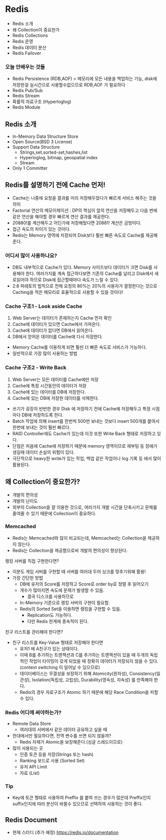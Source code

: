 # Redis
- Redis 소개
- 왜 Collection이 중요한가
- Redis Collections
- Redis 운영
- Redis 데이터 분산
- Redis Failover

### 오늘 안배우는 것들
- Redis Persistence (RDB,AOF) > 메모리에 모든 내용을 백업하는 기능, disk에 저장한걸 실시간으로 사용할수없으므로 RDB,AOF 가 필요하다
- Redis Pub/Sub
- Redis Stream
- 확률적 자료구조 (Hyperloglog)
- Redis Module


## Redis 소개
- In-Memory Data Structure Store
- Open Source(BSD 3 License)
- Support Data Structure
    - Strings,set,sorted-set,hashes,list
    - Hyperloglog, bitmap, geospatial index
    - Stream
- Only 1 Committer


## Redis를 설명하기 전에 Cache 먼저!
- Cache는 나중에 요청을 결과를 미리 저장해두었다가 빠르게 서비스 해주는 것을 의미
- Factorial 연산의 메모이제이션 : DP의 핵심이 앞의 연산을 저장해두고 다음 번에 같은 연산을 해야할 경우 빠르게 연산 결과를 제공한다.
- 20880!를 계산해두고 어딘가에 저장해뒀다면 20881! 계산은 금방이다.
- 접근 속도의 차이가 있는 것이다.
- Redis는 Memory 영역에 저장되어 Disk보다 훨씬 빠른 속도로 Cache를 제공해준다.


### 어디서 많이 사용하나요?
- DB도 내부적으로 Cache가 있다. Memory 사이즈보다 데이터가 크면 Disk를 사용해야 한다. 여러가지를 계속 접근하다보면 기존의 Cache를 날리고 Disk에서 새로읽어야 하므로 Disk에 접근할때마다 속도가 느릴 수 있다.
- 2:8 파레토의 법칙으로 전체 요청의 80%는 20%의 사용자가 결정한다는 것으로 Caching을 적은 메모리로 효율적으로 사용할 수 있을 것이다!

### Cache 구조1 - Look aside Cache
1. Web Server는 데이터가 존재하는지 Cache 먼저 확인
2. Cache에 데이터가 있으면 Cache에서 가져온다.
3. Cache에 데이터가 없다면 DB에서 읽어온다.
4. DB에서 얻어온 데이터를 Cache에 다시 저장한다.
- Memory Cache를 이용하게 되면 훨씬 더 빠른 속도로 서비스가 가능하다.
- 일반적으로 가장 많이 사용하는 방법

### Cache 구조2 - Write Back
1. Web Server는 모든 데이터를 Cache에만 저장
2. Cache에 특정 시간동안의 데이터가 저장
3. Cache에 있는 데이터를 DB에 저장한다.
4. Cache에 있는 DB에 저장한 데이터를 삭제한다.
- 쓰기가 굉장히 빈번한 경우 Disk 에 저장하기 전에 Cache에 저장해두고 특정 시점마다 DB에 저장하도록 한다.
- Batch 작업에 의해 insert를 한번씩 500번 보내는 것보다 insert 500개를 붙여서 한번에 보내는 것이 훨씬 빠르다.
- RAID Controller에도 Cache가 있는데 이것 또한 Write Back 형태로 저장하고 있다.
- 단점은 처음에 Cache에 저장하기 때문에 memory 영역이므로 재부팅 등 장애가 생길때 데이터 손실의 위험이 있다.
- 극단적으로 heavy한 write가 있는 작업, 백업 같은 작업이나 log 기록 등 에서 많이 활용된다.


## 왜 Collection이 중요한가?
- 개발의 편의성
- 개발의 난이도
- 외부의 Collection을 잘 이용한 것으로, 여러가지 개발 시간을 단축시키고 문제를 줄여줄 수 있기 때문에 Collection이 중요하다.


### Memcached
- Redis는 Memcached와 많이 비교되는데, Memcached는 Collection을 제공하지 않는다.
- Redis는 Collection을 제공함으로써 개발의 편의성이 향상된다.

랭킹 서버를 직접 구현한다면? 
- 이분도 게임 서버를 구현할 때 서버를 여러대 두어 싱크를 맞추기위해 활용!
- 가장 간단한 방법
    - DB에 유저의 Score를 저장하고 Score로 order by로 정렬 후 읽어오기
    - 개수가 많아지면 속도에 문제가 발생할 수 있음.
        - 결국 디스크를 사용하므로
    - In-Memory 기준으로 랭킹 서버의 구현이 필요함.
    - Redis의 Sorted Set을 이용하면 랭킹을 구현할 수 있음.
        - Replication도 가능하다.
        - 다만 Redis 한계에 종속적이 된다.

친구 리스트를 관리해야 한다면?
- 친구 리스트를 Key-Value 형태로 저장해야 한다면
    - 유저1 에 A친구가 있는 상태이다. 
    - 이때 B를 추가하는 트랜잭션과 C를 추가하는 트랜잭션이 있을 때 두개의 독립적인 작업이 타이밍이 갖게 되었을 때 정확히 데이터가 저장되지 않을 수 있다. (context switching 이 일어날 수 있으므로)
    - 데이터베이스는 무결성을 보장하기 위해 Atomicity(원자성), Consistency(일관성), Isolation(독립성, 고립성), Durability(영속성, 지속성) 를 만족해야 한다.
    - Redis의 경우 자료구조가 Atomic 하기 때문에 해당 Race Condition을 피할 수 있다.


### Redis 어디에 써야하는가?
- Remote Data Store 
    - 여러대의 서버에서 같은 데이터 공유하고 싶을 때
- 한대에서만 필요하다면, 전역 변수를 쓰면 되지 않을까?
    - Redis 자체가 Atomic을 보장해준다.(싱글 스레드이므로)
- 많이 사용되는 곳
    - 인증 토큰 등을 저장(Strings 또는 hash)
    - Ranking 보드로 사용 (Sorted Set)
    - 유저 API Limit
    - 자료 (List)


### Tip
- Key에 토큰 형태로 사용하여 Preffix 를 붙여 쓰는 경우가 많은데 Preffix인지 suffix인지에 따라 분산이 바뀔수 있으므로 선택하여 사용하는 것이 좋다.


## Redis Document
- 현재 스터디 (추가 예정)
https://redis.io/documentation 